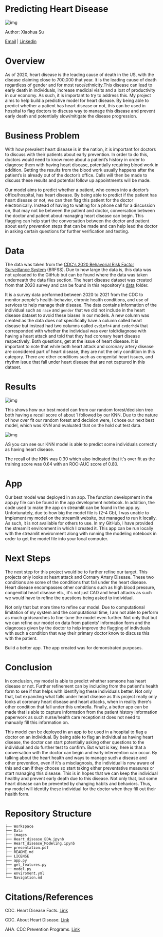 # Predicting Heart Disease

![img](./Images/mayo_clinic.jpeg)

Author: Xiaohua Su

[Email](xiaohuasu99@gmail.com) | [Linkedin](http://www.linkedin.com/in/xiaohua-su)
# Overview

As of 2020, heart disease is the leading cause of death in the US, with the disease claiming close to 700,000 that year.
It is the leading cause of death regardless of gender and for most race/ethnicity.This disease can lead to early death in individuals, increase medicial visits and a lost of productivity in our economy. As such, it is important to try to address this. My project aims to help build a predictive model for heart disease. By being able to predict whether a patient has heart disease or not, this can be used in hospital to flag doctors to discuss way to manage this disease and prevent early death and potentially slow/mitigate the disease progression.


# Business Problem

With how prevalent heart disease is in the nation, it is important for doctors to discuss with their patients about early prevention. In order to do this, doctors would need to know more about a patient’s history in order to diagnose them with having heart disease, potentially requiring blood work in addition. Getting the results from the blood work usually happens after the patient’s is already out of the doctor’s office. Calls will then be made to discuss these results and potential follow up appointments will be made. 

Our model aims to predict whether a patient, who comes into a doctor’s office/hospital, has heart disease. By being able to predict if the patient has heart disease or not, we can then flag this patient for the doctor electronically. Instead of having to waiting for a phone call for a discussion on, that may not be between the patient and doctor, conversation between the doctor and patient about managing heart disease can begin. This flagging can help start the conversation between the doctor and patient about early prevention steps that can be made and can help lead the doctor in asking certain questions for further verification and testing.

# Data
The data was taken from the [CDC's 2020 Behavorial Risk Factor Surveillance System](https://www.cdc.gov/brfss/annual_data/annual_2020.html) (BRFSS). Due to how large the data is, this data was not uploaded to the GitHub but can be found where the data was taken underneath the data files section. The heart disease dataset was created from that 2020 survey and can be found in this repository's [data](https://github.com/xiaohua-su/Heart_Disease/tree/main/Data) folder.

It is a survey data performed between 2020 to 2021 from the CDC to monitor people's health-behavior, chronic health conditions, and use of services to help manage their disease. The data contains information of the individual such as `race` and `gender` that we did not include in the heart disease dataset to avoid these biases in our models. A new column was created as the data does not specifically have a column called heart disease but instead had two columns called `cvdinfr4` and `cvdcrhd4` that corresponded with whether the individual was ever told/diagnose with having a heart attack and told that they had coronary heart disease respectively. Both questions, get at the issue of heart disease. It is important to note that while both heart attack and coronary artery disease are considered part of heart disease, they are not the only condition in this category. There are other conditions such as congenital heart issues, and rhythm issue that fall under heart disease that are not captured in this dataset.
# Results

![img](./Images/model_comp.png)

This shows how our best model can from our random forest/decision tree both having a
recall score of about 1 followed by our KNN. Due to the nature of how over fit our random forest and decision were,
I chose our next best model, which was KNN and evaluated that on the hold out test data.

![img](./Images/confusion_matrix.png)

AS you can see our KNN model is able to predict some individuals correctly as having heart disease.

The recall of the KNN was 0.30 which also indicated that it's over fit as the training score was 0.64 with an ROC-AUC score of 0.80.





# App
Our best model was deployed in an app. The function development in the app.py file can be found in the app development notebook. In addition, the code used to make the app on streamlit can be found in the app.py. Unfortunately, due to how big the model file is (2-4 Gb), I was unable to implement my model on the streamlit website, but managed to run it locally. As such, it is not available for others to use. In my GitHub, I have provided the streamlit environment in which I created it. This app can be run locally with the streamlit environment along with running the modeling notebook in order to get the model file into your local computer.

# Next Steps

The next step for this project would be to further refine our target. This projects only looks at heart attack and Cornary Artery Disease. These two conditions are some of the conditions that fall under the heart disease. Heart disease encompasses other conditions such as high blood pressure, congenitial heart disease etc., it's not just CAD and heart attacks as such we would have to refine the questions being asked to individual. 

Not only that but more time to refine our model. Due to computational limitation of my system and the computational time, I am not able to perform as much gridsearches to fine-tune the model even further. Not only that but we can refine our model on data from patients' information form and the diagnoses given by the doctor to help improve the flagging of indivduals with such a condition that way their primary doctor know to discuss this with the patient.

Build a better app. The app created was for demonstrated purposes. 
# Conclusion

In conclusion, my model is able to predict whether someone has heart disease or not. Further refinement can by including from the patient's health form to see if that helps with identifying these individuals better. Not only that, but expanding what falls under heart disease as this project really only looks at coronary heart disease and heart attacks, when in reality there's other condition that fall under this umbrella. Finally, a better app can be made that is able to capture information from the patient history information paperwork as such nurse/health care receptionist does not need to manually fill this information on.

This model can be deployed in an app to be used in a hospital to flag a doctor on an individual. By being able to flag an individual as having heart disease, the doctor can start potentially asking other questions to the individual and do further test to confirm. But what is key, here is that a conversation with the doctor can begin and early intervention can occur. By talking about the heart health and ways to manage such a disease and other prevention, even if it's a misdiagnosis, the individual is now aware of this and can if they choose so start taking either preventative measures or start managing this disease. This is in hopes that we can keep the individual healthy and prevent early death due to this disease. Not only that, but some heart disease can be prevented by changing habits and behaviors. Thus, my model will identify these individual for the doctor when they fill out their health form.

# Repository Structure
```
├── Workspace  
├── Data
├── images
├── Heart_disease_EDA.ipynb
├── Heart_disease_Modeling.ipynb
├── presentation.pdf
├── README.md
├── LICENSE
├── app.py
├── get_features.py
├── model.py
├── enviroment.yml
└── Navigation.md
```
# Citations/References

CDC. Heart Disease Facts. [Link](https://www.cdc.gov/heartdisease/facts.htm)

CDC. About Heart Disease. [Link](https://www.cdc.gov/heartdisease/about.htm)

AHA. CDC Prevention Programs. [Link](https://www.heart.org/en/get-involved/advocate/federal-priorities/cdc-prevention-programs)


